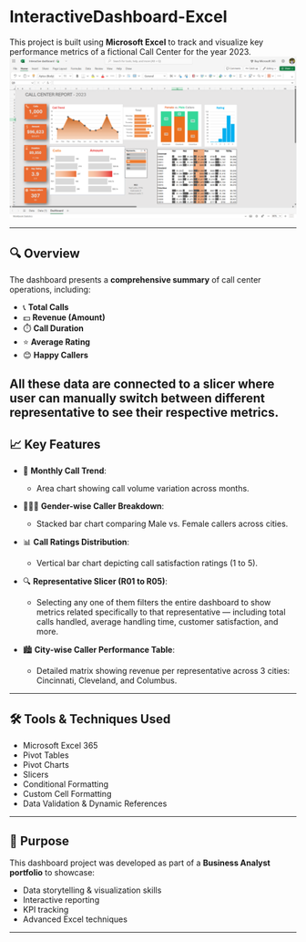 # InteractiveDashboard-Excel
This project is built using **Microsoft Excel** to track and visualize key performance metrics of a fictional Call Center for the year 2023.
![Dashboard Preview](./Preview.png)

---

## 🔍 Overview
The dashboard presents a **comprehensive summary** of call center operations, including:

- 📞 **Total Calls**
- 💵 **Revenue (Amount)**
- ⏱️ **Call Duration**
- ⭐ **Average Rating**
- 😊 **Happy Callers**

All these data are connected to a slicer where user can manually switch between different representative to see their respective metrics.
---

## 📈 Key Features

- 📅 **Monthly Call Trend**:
  - Area chart showing call volume variation across months.
  
- 🧑‍🤝‍🧑 **Gender-wise Caller Breakdown**:
  - Stacked bar chart comparing Male vs. Female callers across cities.

- 📊 **Call Ratings Distribution**:
  - Vertical bar chart depicting call satisfaction ratings (1 to 5).

- 🔍 **Representative Slicer (R01 to R05)**:
  - Selecting any one of them filters the entire dashboard to show metrics related specifically to that representative — including total calls handled, average handling time, customer satisfaction, and more.

- 🏙️ **City-wise Caller Performance Table**:
  - Detailed matrix showing revenue per representative across 3 cities: Cincinnati, Cleveland, and Columbus.

---

## 🛠 Tools & Techniques Used

- Microsoft Excel 365
- Pivot Tables
- Pivot Charts
- Slicers
- Conditional Formatting
- Custom Cell Formatting
- Data Validation & Dynamic References
      
---

## 🎯 Purpose

This dashboard project was developed as part of a **Business Analyst portfolio** to showcase:

- Data storytelling & visualization skills
- Interactive reporting
- KPI tracking
- Advanced Excel techniques

---

